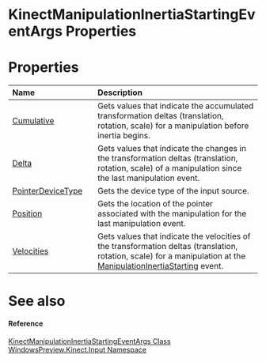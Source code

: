 KinectManipulationInertiaStartingEventArgs Properties  
=====================================================  

<span id="publicpropertiesSection"></span>

Properties  
==========  

<table>
<colgroup>
<col width="30%" />
<col width="60%" />
</colgroup>
<thead>
<tr class="header">
<th align="left">Name</th>
<th align="left">Description</th>
</tr>
</thead>
<tbody>
<tr class="odd">
<td align="left"><a href="Properties/Cumulative_Property.md">Cumulative</a></td>
<td align="left">Gets values that indicate the accumulated transformation deltas (translation, rotation, scale) for a manipulation before inertia begins.</td>
</tr>
<tr class="even">
<td align="left"><a href="Properties/Delta_Property.md">Delta</a></td>
<td align="left">Gets values that indicate the changes in the transformation deltas (translation, rotation, scale) of a manipulation since the last manipulation event.</td>
</tr>
<tr class="odd">
<td align="left"><a href="Properties/PointerDeviceType_Property.md">PointerDeviceType</a></td>
<td align="left">Gets the device type of the input source.</td>
</tr>
<tr class="even">
<td align="left"><a href="Properties/Position_Property.md">Position</a></td>
<td align="left">Gets the location of the pointer associated with the manipulation for the last manipulation event.</td>
</tr>
<tr class="odd">
<td align="left"><a href="Properties/Velocities_Property.md">Velocities</a></td>
<td align="left">Gets values that indicate the velocities of the transformation deltas (translation, rotation, scale) for a manipulation at the <a href="../KinectGestureRecognizer/Events/ManipulationInertiaStart.md">ManipulationInertiaStarting</a> event.</td>
</tr>
</tbody>
</table>

<span id="ID4EI"></span>

See also  
========  

<span id="ID4EK"></span>
#### Reference  

[KinectManipulationInertiaStartingEventArgs Class](../KinectManipulationInerti.md)  
 [WindowsPreview.Kinect.Input Namespace](../../Kinect.Input.md)  



<!--Please do not edit the data in the comment block below.-->
<!--
TOCTitle : KinectManipulationInertiaStartingEventArgs Properties
RLTitle : KinectManipulationInertiaStartingEventArgs Properties
KeywordK : KinectManipulationInertiaStartingEventArgs class, properties
KeywordA : Properties.T:WindowsPreview.Kinect.Input.KinectManipulationInertiaStartingEventArgs
AssetID : Properties.T:WindowsPreview.Kinect.Input.KinectManipulationInertiaStartingEventArgs
Locale : en-us
CommunityContent : 1
TargetOS : Windows
TopicType : kbSyntax
DocSet : K4Wv2
ProjType : K4Wv2Proj
Technology : Kinect for Windows
Product : Kinect for Windows SDK v2
productversion : 20
-->
